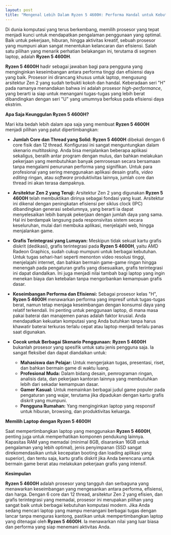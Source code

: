 ```yaml
---
layout: post
title: "Mengenal Lebih Dalam Ryzen 5 4600H: Performa Handal untuk Kebutuhan Anda"
---
```


Di dunia komputasi yang terus berkembang, memilih prosesor yang tepat menjadi kunci untuk mendapatkan pengalaman penggunaan yang optimal. Baik untuk pekerjaan, hiburan, hingga aktivitas kreatif, sebuah prosesor yang mumpuni akan sangat menentukan kelancaran dan efisiensi. Salah satu pilihan yang menarik perhatian belakangan ini, terutama di segmen laptop, adalah **Ryzen 5 4600H**.

**Ryzen 5 4600H** hadir sebagai jawaban bagi para pengguna yang menginginkan keseimbangan antara performa tinggi dan efisiensi daya yang baik. Prosesor ini dirancang khusus untuk laptop, mengusung arsitektur Zen 2 yang sudah terbukti kokoh dan handal. Keberadaan seri "H" pada namanya menandakan bahwa ini adalah prosesor *high-performance*, yang berarti ia siap untuk menangani tugas-tugas yang lebih berat dibandingkan dengan seri "U" yang umumnya berfokus pada efisiensi daya ekstrim.

**Apa Saja Keunggulan Ryzen 5 4600H?**

Mari kita bedah lebih dalam apa saja yang membuat **Ryzen 5 4600H** menjadi pilihan yang patut dipertimbangkan:

*   **Jumlah Core dan Thread yang Solid:** **Ryzen 5 4600H** dibekali dengan 6 core fisik dan 12 thread. Konfigurasi ini sangat menguntungkan dalam skenario *multitasking*. Anda bisa menjalankan beberapa aplikasi sekaligus, beralih antar program dengan mulus, dan bahkan melakukan pekerjaan yang membutuhkan banyak pemrosesan secara bersamaan tanpa mengalami penurunan performa yang signifikan. Untuk para profesional yang sering menggunakan aplikasi desain grafis, *video editing* ringan, atau *software* produktivitas lainnya, jumlah core dan thread ini akan terasa dampaknya.

*   **Arsitektur Zen 2 yang Teruji:** Arsitektur Zen 2 yang digunakan **Ryzen 5 4600H** telah membuktikan dirinya sebagai fondasi yang kuat. Arsitektur ini dikenal dengan peningkatan efisiensi per siklus clock (IPC) dibandingkan generasi sebelumnya, yang berarti ia dapat menyelesaikan lebih banyak pekerjaan dengan jumlah daya yang sama. Hal ini berdampak langsung pada responsivitas sistem secara keseluruhan, mulai dari membuka aplikasi, menjelajahi web, hingga menjalankan game.

*   **Grafis Terintegrasi yang Lumayan:** Meskipun tidak sekuat kartu grafis diskrit (dedikasi), grafis terintegrasi pada **Ryzen 5 4600H**, yaitu AMD Radeon Graphics, sudah cukup mumpuni untuk berbagai kebutuhan. Untuk tugas sehari-hari seperti menonton video resolusi tinggi, menjelajahi internet, dan bahkan bermain game-game ringan hingga menengah pada pengaturan grafis yang disesuaikan, grafis terintegrasi ini dapat diandalkan. Ini juga menjadi nilai tambah bagi laptop yang ingin menekan biaya dan ketebalan tanpa mengorbankan kemampuan grafis dasar.

*   **Keseimbangan Performa dan Efisiensi:** Sebagai prosesor kelas "H", **Ryzen 5 4600H** menawarkan performa yang impresif untuk tugas-tugas berat, namun tetap menjaga keseimbangan dengan konsumsi daya yang relatif terkendali. Ini penting untuk penggunaan laptop, di mana masa pakai baterai dan manajemen panas adalah faktor krusial. Anda mendapatkan kekuatan komputasi yang Anda butuhkan tanpa harus khawatir baterai terkuras terlalu cepat atau laptop menjadi terlalu panas saat digunakan.

*   **Cocok untuk Berbagai Skenario Penggunaan:** **Ryzen 5 4600H** bukanlah prosesor yang spesifik untuk satu jenis pengguna saja. Ia sangat fleksibel dan dapat diandalkan untuk:
    *   **Mahasiswa dan Pelajar:** Untuk mengerjakan tugas, presentasi, riset, dan bahkan bermain game di waktu luang.
    *   **Profesional Muda:** Dalam bidang desain, pemrograman ringan, analisis data, dan pekerjaan kantoran lainnya yang membutuhkan lebih dari sekadar kemampuan dasar.
    *   **Gamer Kasual:** Untuk memainkan berbagai judul game populer pada pengaturan yang wajar, terutama jika dipadukan dengan kartu grafis diskrit yang mumpuni.
    *   **Pengguna Rumahan:** Yang menginginkan laptop yang responsif untuk hiburan, browsing, dan produktivitas keluarga.

**Memilih Laptop dengan Ryzen 5 4600H**

Saat mempertimbangkan laptop yang menggunakan **Ryzen 5 4600H**, penting juga untuk memperhatikan komponen pendukung lainnya. Kapasitas RAM yang memadai (minimal 8GB, disarankan 16GB untuk pengalaman yang lebih optimal), jenis penyimpanan (SSD sangat direkomendasikan untuk kecepatan booting dan loading aplikasi yang superior), dan tentu saja, kartu grafis diskrit jika Anda berencana untuk bermain game berat atau melakukan pekerjaan grafis yang intensif.

**Kesimpulan**

**Ryzen 5 4600H** adalah prosesor yang tangguh dan serbaguna yang menawarkan keseimbangan yang mengesankan antara performa, efisiensi, dan harga. Dengan 6 core dan 12 thread, arsitektur Zen 2 yang efisien, dan grafis terintegrasi yang memadai, prosesor ini merupakan pilihan yang sangat baik untuk berbagai kebutuhan komputasi modern. Jika Anda sedang mencari laptop yang mampu menangani berbagai tugas dengan lancar tanpa menguras kantong, pastikan untuk mempertimbangkan laptop yang ditenagai oleh **Ryzen 5 4600H**. Ia menawarkan nilai yang luar biasa dan performa yang siap menemani aktivitas Anda.
